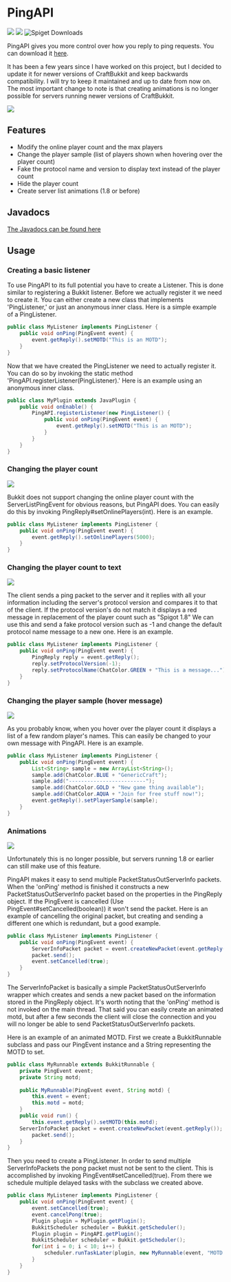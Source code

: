 # PingAPI

<img src="https://img.shields.io/badge/minecraft-1.14.1-blue.svg"> <img src="https://img.shields.io/badge/release-v1.1.0-blue.svg"> ![Spiget Downloads](https://img.shields.io/spiget/downloads/3829.svg)

PingAPI gives you more control over how you reply to ping requests. You can download it <a href="http://www.spigotmc.org/resources/pingapi.3829/">here</a>.  

It has been a few years since I have worked on this project, but I decided to update it for newer versions of CraftBukkit and keep backwards compatibility. I will try to keep it maintained and up to date from now on. The most important change to note is that creating animations is no longer possible for servers running newer versions of CraftBukkit.

<img src="http://i.imgur.com/vIWvOUv.gif"></img>
## Features
- Modify the online player count and the max players
- Change the player sample (list of players shown when hovering over the player count)
- Fake the protocol name and version to display text instead of the player count
- Hide the player count
- Create server list animations (1.8 or before)

## Javadocs
<a href="http://henry-anderson.github.io/PingAPI/">The Javadocs can be found here</a>

## Usage
### Creating a basic listener

To use PingAPI to its full potential you have to create a Listener. This is done similar to registering a Bukkit listener. Before we actually register it we need to create it. You can either create a new class that implements 'PingListener,' or just an anonymous inner class. Here is a simple example of a PingListener.

```java
public class MyListener implements PingListener {
    public void onPing(PingEvent event) {
        event.getReply().setMOTD("This is an MOTD");
    }
}
```

Now that we have created the PingListener we need to actually register it. You can do so by invoking the static method 'PingAPI.registerListener(PingListener).' Here is an example using an anonymous inner class.

```java
public class MyPlugin extends JavaPlugin {
    public void onEnable() {
        PingAPI.registerListener(new PingListener() {
            public void onPing(PingEvent event) {
                event.getReply().setMOTD("This is an MOTD");
            }
        }
    }
}
```

### Changing the player count

<img src="http://i.imgur.com/ZsavWWd.png"></img>

Bukkit does not support changing the online player count with the ServerListPingEvent for obvious reasons, but PingAPI does. You can easily do this by invoking PingReply#setOnlinePlayers(int). Here is an example.

```java
public class MyListener implements PingListener {
    public void onPing(PingEvent event) {
        event.getReply().setOnlinePlayers(5000);
    }
}
```

### Changing the player count to text

<img src="http://i.imgur.com/JwaX1Im.png"></img>

The client sends a ping packet to the server and it replies with all your information including the server's protocol version and compares it to that of the client. If the protocol version's do not match it displays a red message in replacement of the player count such as "Spigot 1.8" We can use this and send a fake protocol version such as -1 and change the default protocol name message to a new one. Here is an example.

```java
public class MyListener implements PingListener {
    public void onPing(PingEvent event) {
        PingReply reply = event.getReply();
        reply.setProtocolVersion(-1);
        reply.setProtocolName(ChatColor.GREEN + "This is a message...");
    }
}
```

### Changing the player sample (hover message)

<img src="http://i.imgur.com/m7TmDgs.png"></img>

As you probably know, when you hover over the player count it displays a list of a few random player's names. This can easily be changed to your own message with PingAPI. Here is an example.

```java
public class MyListener implements PingListener {
    public void onPing(PingEvent event) {
        List<String> sample = new ArrayList<String>();
        sample.add(ChatColor.BLUE + "GenericCraft");
        sample.add("-------------------------");
        sample.add(ChatColor.GOLD + "New game thing available");
        sample.add(ChatColor.AQUA + "Join for free stuff now!");
        event.getReply().setPlayerSample(sample);
    }
}
```

### Animations

<img src="https://i.imgur.com/LAQCN0K.gif"></img>

Unfortunately this is no longer possible, but servers running 1.8 or earlier can still make use of this feature.

PingAPI makes it easy to send multiple PacketStatusOutServerInfo packets. When the 'onPing' method is finished it constructs a new PacketStatusOutServerInfo packet based on the properties in the PingReply object. If the PingEvent is cancelled (Use PingEvent#setCancelled(boolean)) it won't send the packet. Here is an example of cancelling the original packet, but creating and sending a different one which is redundant, but a good example.

```java
public class MyListener implements PingListener {
    public void onPing(PingEvent event) {
        ServerInfoPacket packet = event.createNewPacket(event.getReply());
        packet.send();
        event.setCancelled(true);
    }
}
```

The ServerInfoPacket is basically a simple PacketStatusOutServerInfo wrapper which creates and sends a new packet based on the information stored in the PingReply object.
It's worth noting that the 'onPing' method is not invoked on the main thread. That said you can easily create an animated motd, but after a few seconds the client will close the connection and you will no longer be able to send PacketStatusOutServerInfo packets.

Here is an example of an animated MOTD. First we create a BukkitRunnable subclass and pass our PingEvent instance and a String representing the MOTD to set.

```java
public class MyRunnable extends BukkitRunnable {
    private PingEvent event;
    private String motd;
    
    public MyRunnable(PingEvent event, String motd) {
        this.event = event;
        this.motd = motd;
    }
    public void run() {
        this.event.getReply().setMOTD(this.motd);
	ServerInfoPacket packet = event.createNewPacket(event.getReply());
        packet.send();
    }
}
```

Then you need to create a PingListener. In order to send multiple ServerInfoPackets the pong packet must not be sent to the client. This is accomplished by invoking PingEvent#setCancelled(true). From there we schedule multiple delayed tasks with the subclass we created above.

```java
public class MyListener implements PingListener {
    public void onPing(PingEvent event) {
        event.setCancelled(true);
        event.cancelPong(true);
        Plugin plugin = MyPlugin.getPlugin();
        BukkitScheduler scheduler = Bukkit.getScheduler();
        Plugin plugin = PingAPI.getPlugin();
        BukkitScheduler scheduler = Bukkit.getScheduler();
        for(int i = 0; i < 10; i++) {
            scheduler.runTaskLater(plugin, new MyRunnable(event, "MOTD " + (i + 1)), i * 10);
        }
    }
}
```
